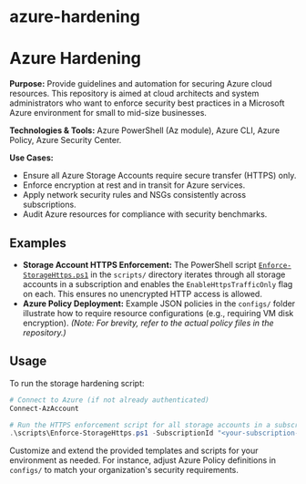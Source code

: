 # azure-hardening
# Azure Hardening

**Purpose:** Provide guidelines and automation for securing Azure cloud resources. This repository is aimed at cloud architects and system administrators who want to enforce security best practices in a Microsoft Azure environment for small to mid-size businesses.

**Technologies & Tools:** Azure PowerShell (Az module), Azure CLI, Azure Policy, Azure Security Center.

**Use Cases:**
- Ensure all Azure Storage Accounts require secure transfer (HTTPS) only.
- Enforce encryption at rest and in transit for Azure services.
- Apply network security rules and NSGs consistently across subscriptions.
- Audit Azure resources for compliance with security benchmarks.

## Examples

- **Storage Account HTTPS Enforcement:** The PowerShell script [`Enforce-StorageHttps.ps1`](scripts/Enforce-StorageHttps.ps1) in the `scripts/` directory iterates through all storage accounts in a subscription and enables the `EnableHttpsTrafficOnly` flag on each. This ensures no unencrypted HTTP access is allowed.
- **Azure Policy Deployment:** Example JSON policies in the `configs/` folder illustrate how to require resource configurations (e.g., requiring VM disk encryption). *(Note: For brevity, refer to the actual policy files in the repository.)*

## Usage

To run the storage hardening script:
```powershell
# Connect to Azure (if not already authenticated)
Connect-AzAccount

# Run the HTTPS enforcement script for all storage accounts in a subscription
.\scripts\Enforce-StorageHttps.ps1 -SubscriptionId "<your-subscription-id>"
```

Customize and extend the provided templates and scripts for your environment as needed. For instance, adjust Azure Policy definitions in `configs/` to match your organization's security requirements.


